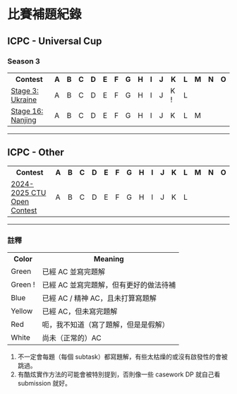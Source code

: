 # 比賽補題紀錄

## ICPC - Universal Cup

### Season 3

<table>
    <tr>
        <th>Contest</th>
        <th>A</th><th>B</th><th>C</th><th>D</th><th>E</th><th>F</th><th>G</th><th>H</th><th>I</th><th>J</th><th>K</th><th>L</th><th>M</th><th>N</th><th>O</th>
    </tr>
    <tr>
        <td><a href="./ucup/03_03-ukraine.md">Stage 3: Ukraine</a></td>
        <td title="Aibohphobia"             class="table-ac">A</td>
        <td title="Breaking Bad"            class="table-na">B</td>
        <td title="Chemistry Class"         class="table-ac">C</td>
        <td title="Daily Disinfection"      class="table-ac">D</td>
        <td title="Equalizer Ehrmantraut"   class="table-ac">E</td>
        <td title="Formal Fring"            class="table-na">F</td>
        <td title="Goodman"                 class="table-td">G</td>
        <td title="Highway Hoax"            class="table-td">H</td>
        <td title="Increasing Income"       class="table-ac">I</td>
        <td title="Jesse's Job"             class="table-ac">J</td>
        <td title="Knocker"                 class="table-ac">K !</td>
        <td title="Lalo's Lawyer Lost"      class="table-na">L</td>
    </tr>
    <tr>
        <td><a href="./ucup/03_16-nanjing.md">Stage 16: Nanjing</a></td>
        <td title="Hey, Have You Seen My Kangaroo?" class="table-na">A</td>
        <td title="Birthday Gift"                   class="table-ac">B</td>
        <td title="Topology"                        class="table-na">C</td>
        <td title="Toe-Tac-Tics"                    class="table-na">D</td>
        <td title="Left Shifting 3"                 class="table-bl">E</td>
        <td title="Subway"                          class="table-na">F</td>
        <td title="Binary Tree"                     class="table-td">G</td>
        <td title="Border Jump 2"                   class="table-na">H</td>
        <td title="Bingo"                           class="table-ac">I</td>
        <td title="Social Media"                    class="table-bl">J</td>
        <td title="Strips"                          class="table-bl">K</td>
        <td title="P \oplus Q = R"                  class="table-na">L</td>
        <td title="Ordainer of Inexorable Judgment" class="table-na">M</td>
    </tr>
</table>

---

## ICPC - Other

<table>
    <tr>
        <th>Contest</th>
        <th>A</th><th>B</th><th>C</th><th>D</th><th>E</th><th>F</th><th>G</th><th>H</th><th>I</th><th>J</th><th>K</th><th>L</th><th>M</th><th>N</th><th>O</th>
    </tr>
    <tr>
        <td><a href="./others/gym105442.md">2024-2025 CTU Open Contest</a></td>
        <td title="Flag Bearer"         class="table-bl">A</td>
        <td title="Cowpproximation"     class="table-na">B</td>
        <td title="Reptile Eggs"        class="table-na">C</td>
        <td title="Fishception"         class="table-ac">D</td>
        <td title="Pigpartite Giraffe"  class="table-na">E</td>
        <td title="Hamster"             class="table-bl">F</td>
        <td title="Pray Mink"           class="table-td">G</td>
        <td title="Ornithology"         class="table-bl">H</td>
        <td title="P||k Cutting"        class="table-ac">I</td>
        <td title="Rabid Rabbit"        class="table-ac">J</td>
        <td title="Fellow Sheep"        class="table-ac">K</td>
        <td title="Watchdogs"           class="table-ac">L</td>
    </tr>
</table>

---

### 註釋

<table>
    <tr>
        <th>Color</th>
        <th>Meaning</th>
    </tr>
    <tr>
        <td class="table-ac">Green</td>
        <td>已經 AC 並寫完題解</td>
    </tr>
    <tr>
        <td class="table-ac">Green !</td>
        <td>已經 AC 並寫完題解，但有更好的做法待補</td>
    </tr>
    <tr>
        <td class="table-bl">Blue</td>
        <td>已經 AC / 精神 AC，且未打算寫題解</td>
    </tr>
    <tr>
        <td class="table-td">Yellow</td>
        <td>已經 AC，但未寫完題解</td>
    </tr>
    <tr>
        <td class="table-wa">Red</td>
        <td>呃，我不知道（寫了題解，但是是假解）</td>
    </tr>
    <tr>
        <td class="table-na">White</td>
        <td>尚未（正常的）AC</td>
    </tr>
</table>

1. 不一定會每題（每個 subtask）都寫題解，有些太枯燥的或沒有啟發性的會被跳過。
2. 有酷炫實作方法的可能會被特別提到，否則像一些 casework DP 就自己看 submission 就好。
